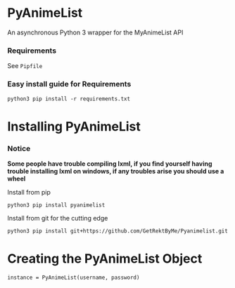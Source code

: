 # PyAnimeList
An asynchronous Python 3 wrapper for the MyAnimeList API

### Requirements
See `Pipfile`

### Easy install guide for Requirements
```
python3 pip install -r requirements.txt
```

# Installing PyAnimeList
### Notice
**Some people have trouble compiling lxml, if you find yourself having trouble installing lxml on windows, if any troubles arise you should use a wheel**

 Install from pip
 ```
 python3 pip install pyanimelist
 ```
 Install from git for the cutting edge
 ```
 python3 pip install git+https://github.com/GetRektByMe/Pyanimelist.git
 ```
# Creating the PyAnimeList Object
```
instance = PyAnimeList(username, password)
```

